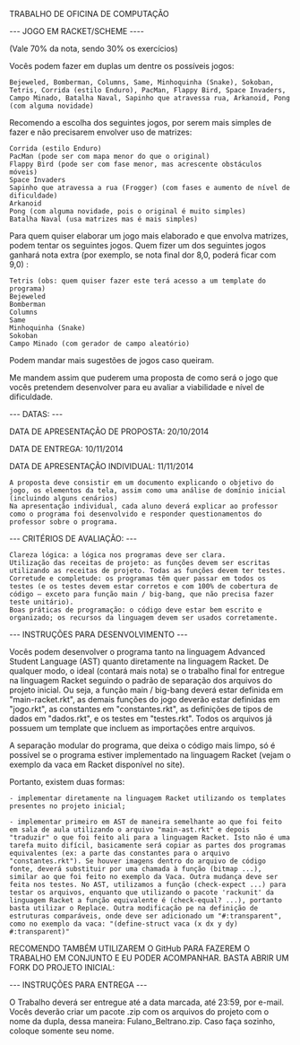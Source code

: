 TRABALHO DE OFICINA DE COMPUTAÇÃO

--- JOGO EM RACKET/SCHEME ----

(Vale 70% da nota, sendo 30% os exercícios)

Vocês podem fazer em duplas um dentre os possíveis jogos:

    Bejeweled, Bomberman, Columns, Same, Minhoquinha (Snake), Sokoban, Tetris, Corrida (estilo Enduro), PacMan, Flappy Bird, Space Invaders, Campo Minado, Batalha Naval, Sapinho que atravessa rua, Arkanoid, Pong (com alguma novidade)

Recomendo a escolha dos seguintes jogos, por serem mais simples de fazer e não precisarem envolver uso de matrizes:

    Corrida (estilo Enduro)
    PacMan (pode ser com mapa menor do que o original)
    Flappy Bird (pode ser com fase menor, mas acrescente obstáculos móveis)
    Space Invaders
    Sapinho que atravessa a rua (Frogger) (com fases e aumento de nível de dificuldade)
    Arkanoid
    Pong (com alguma novidade, pois o original é muito simples)
    Batalha Naval (usa matrizes mas é mais simples)

Para quem quiser elaborar um jogo mais elaborado e que envolva matrizes, podem tentar os seguintes jogos. Quem fizer um dos seguintes jogos ganhará nota extra (por exemplo, se nota final dor 8,0, poderá ficar com 9,0) :

    Tetris (obs: quem quiser fazer este terá acesso a um template do programa)
    Bejeweled
    Bomberman
    Columns
    Same
    Minhoquinha (Snake)
    Sokoban
    Campo Minado (com gerador de campo aleatório)

Podem mandar mais sugestões de jogos caso queiram.

Me mandem assim que puderem uma proposta de como será o jogo que vocês pretendem desenvolver para eu avaliar a viabilidade e nível de dificuldade.

 

--- DATAS: ---

DATA DE APRESENTAÇÃO DE PROPOSTA: 20/10/2014

DATA DE ENTREGA: 10/11/2014

DATA DE APRESENTAÇÃO INDIVIDUAL: 11/11/2014

    A proposta deve consistir em um documento explicando o objetivo do jogo, os elementos da tela, assim como uma análise de domínio inicial (incluindo alguns cenários)
    Na apresentação individual, cada aluno deverá explicar ao professor como o programa foi desenvolvido e responder questionamentos do professor sobre o programa.

 

--- CRITÉRIOS DE AVALIAÇÃO: ---

    Clareza lógica: a lógica nos programas deve ser clara.
    Utilização das receitas de projeto: as funções devem ser escritas utilizando as receitas de projeto. Todas as funções devem ter testes.
    Corretude e completude: os programas têm quer passar em todos os testes (e os testes devem estar corretos e com 100% de cobertura de código – exceto para função main / big-bang, que não precisa fazer teste unitário).
    Boas práticas de programação: o código deve estar bem escrito e organizado; os recursos da linguagem devem ser usados corretamente.


--- INSTRUÇÕES PARA DESENVOLVIMENTO ---

Vocês podem desenvolver o programa tanto na linguagem Advanced Student Language (AST) quanto diretamente na linguagem Racket. De qualquer modo, o ideal (contará mais nota) se o trabalho final for entregue na linguagem Racket seguindo o padrão de separação dos arquivos do projeto inicial. Ou seja, a função main / big-bang deverá estar definida em "main-racket.rkt", as demais funções do jogo deverão estar definidas em "jogo.rkt", as constantes em "constantes.rkt", as definições de tipos de dados em "dados.rkt", e os testes em "testes.rkt". Todos os arquivos já possuem um template que incluem as importações entre arquivos. 

A separação modular do programa, que deixa o código mais limpo, só é possível se o programa estiver implementado na linguagem Racket (vejam o exemplo da vaca em Racket disponível no site).

Portanto, existem duas formas: 

	- implementar diretamente na linguagem Racket utilizando os templates presentes no projeto inicial;
	
	- implementar primeiro em AST de maneira semelhante ao que foi feito em sala de aula utilizando o arquivo "main-ast.rkt" e depois "traduzir" o que foi feito ali para a linguagem Racket. Isto não é uma tarefa muito difícil, basicamente será copiar as partes dos programas equivalentes (ex: a parte das constantes para o arquivo "constantes.rkt"). Se houver imagens dentro do arquivo de código fonte, deverá substituir por uma chamada à função (bitmap ...), similar ao que foi feito no exemplo da Vaca. Outra mudança deve ser feita nos testes. No AST, utilizamos a função (check-expect ...) para testar os arquivos, enquanto que utilizando o pacote 'rackunit' da linguagem Racket a função equivalente é (check-equal? ...), portanto basta utilizar o Replace. Outra modificação pe na definição de estruturas comparáveis, onde deve ser adicionado um "#:transparent", como no exemplo da vaca: "(define-struct vaca (x dx y dy)  #:transparent)"
	
RECOMENDO TAMBÉM UTILIZAREM O GitHub PARA FAZEREM O TRABALHO EM CONJUNTO E EU PODER ACOMPANHAR. BASTA ABRIR UM FORK DO PROJETO INICIAL: 



--- INSTRUÇÕES PARA ENTREGA ---

O Trabalho deverá ser entregue até a data marcada, até 23:59, por e-mail. Vocês deverão criar um pacote .zip com os arquivos do projeto com o nome da dupla, dessa maneira: Fulano_Beltrano.zip. Caso faça sozinho, coloque somente seu nome.

